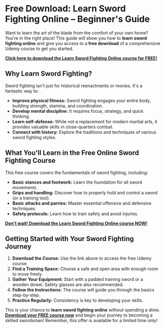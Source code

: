 # Free Download: Learn Sword Fighting Online – Beginner's Guide

Want to learn the art of the blade from the comfort of your own home? You're in the right place! This guide will show you how to **learn sword fighting online** and give you access to a **free download** of a comprehensive Udemy course to get you started.

[**Click here to download the Learn Sword Fighting Online course for FREE!**](https://udemywork.com/learn-sword-fighting-online)

## Why Learn Sword Fighting?

Sword fighting isn't just for historical reenactments or movies. It's a fantastic way to:

*   **Improve physical fitness:** Sword fighting engages your entire body, building strength, stamina, and coordination.
*   **Develop mental discipline:** It requires focus, strategy, and quick thinking.
*   **Learn self-defense:** While not a replacement for modern martial arts, it provides valuable skills in close-quarters combat.
*   **Connect with history:** Explore the traditions and techniques of various sword fighting styles.

## What You'll Learn in the Free Online Sword Fighting Course

This free course covers the fundamentals of sword fighting, including:

*   **Basic stances and footwork:** Learn the foundation for all sword movements.
*   **Grips and handling:** Discover how to properly hold and control a sword (or a training tool).
*   **Basic attacks and parries:** Master essential offensive and defensive techniques.
*   **Safety protocols:** Learn how to train safely and avoid injuries.

[**Don't wait! Download the Learn Sword Fighting Online course NOW!**](https://udemywork.com/learn-sword-fighting-online)

## Getting Started with Your Sword Fighting Journey

1.  **Download the Course:** Use the link above to access the free Udemy course.
2.  **Find a Training Space:** Choose a safe and open area with enough room to move freely.
3.  **Gather Your Equipment:** Start with a padded training sword or a wooden dowel. Safety glasses are also recommended.
4.  **Follow the Instructions:** The course will guide you through the basics step-by-step.
5.  **Practice Regularly:** Consistency is key to developing your skills.

This is your chance to **learn sword fighting online** without spending a dime. **[Download your FREE course now](https://udemywork.com/learn-sword-fighting-online)** and begin your journey to becoming a skilled swordsman! Remember, this offer is available for a limited time only!

